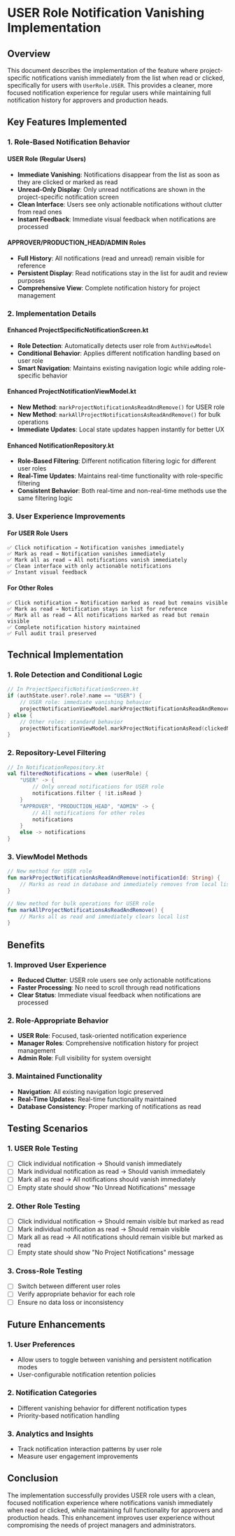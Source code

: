 # USER Role Notification Vanishing Implementation

## Overview

This document describes the implementation of the feature where project-specific notifications vanish immediately from the list when read or clicked, specifically for users with `UserRole.USER`. This provides a cleaner, more focused notification experience for regular users while maintaining full notification history for approvers and production heads.

## Key Features Implemented

### 1. **Role-Based Notification Behavior**

#### **USER Role (Regular Users)**
- **Immediate Vanishing**: Notifications disappear from the list as soon as they are clicked or marked as read
- **Unread-Only Display**: Only unread notifications are shown in the project-specific notification screen
- **Clean Interface**: Users see only actionable notifications without clutter from read ones
- **Instant Feedback**: Immediate visual feedback when notifications are processed

#### **APPROVER/PRODUCTION_HEAD/ADMIN Roles**
- **Full History**: All notifications (read and unread) remain visible for reference
- **Persistent Display**: Read notifications stay in the list for audit and review purposes
- **Comprehensive View**: Complete notification history for project management

### 2. **Implementation Details**

#### **Enhanced ProjectSpecificNotificationScreen.kt**
- **Role Detection**: Automatically detects user role from `AuthViewModel`
- **Conditional Behavior**: Applies different notification handling based on user role
- **Smart Navigation**: Maintains existing navigation logic while adding role-specific behavior

#### **Enhanced ProjectNotificationViewModel.kt**
- **New Method**: `markProjectNotificationAsReadAndRemove()` for USER role
- **New Method**: `markAllProjectNotificationsAsReadAndRemove()` for bulk operations
- **Immediate Updates**: Local state updates happen instantly for better UX

#### **Enhanced NotificationRepository.kt**
- **Role-Based Filtering**: Different notification filtering logic for different user roles
- **Real-Time Updates**: Maintains real-time functionality with role-specific filtering
- **Consistent Behavior**: Both real-time and non-real-time methods use the same filtering logic

### 3. **User Experience Improvements**

#### **For USER Role Users**
```
✅ Click notification → Notification vanishes immediately
✅ Mark as read → Notification vanishes immediately  
✅ Mark all as read → All notifications vanish immediately
✅ Clean interface with only actionable notifications
✅ Instant visual feedback
```

#### **For Other Roles**
```
✅ Click notification → Notification marked as read but remains visible
✅ Mark as read → Notification stays in list for reference
✅ Mark all as read → All notifications marked as read but remain visible
✅ Complete notification history maintained
✅ Full audit trail preserved
```

## Technical Implementation

### 1. **Role Detection and Conditional Logic**

```kotlin
// In ProjectSpecificNotificationScreen.kt
if (authState.user?.role?.name == "USER") {
    // USER role: immediate vanishing behavior
    projectNotificationViewModel.markProjectNotificationAsReadAndRemove(clickedNotification.id)
} else {
    // Other roles: standard behavior
    projectNotificationViewModel.markProjectNotificationAsRead(clickedNotification.id)
}
```

### 2. **Repository-Level Filtering**

```kotlin
// In NotificationRepository.kt
val filteredNotifications = when (userRole) {
    "USER" -> {
        // Only unread notifications for USER role
        notifications.filter { !it.isRead }
    }
    "APPROVER", "PRODUCTION_HEAD", "ADMIN" -> {
        // All notifications for other roles
        notifications
    }
    else -> notifications
}
```

### 3. **ViewModel Methods**

```kotlin
// New method for USER role
fun markProjectNotificationAsReadAndRemove(notificationId: String) {
    // Marks as read in database and immediately removes from local list
}

// New method for bulk operations for USER role  
fun markAllProjectNotificationsAsReadAndRemove() {
    // Marks all as read and immediately clears local list
}
```

## Benefits

### 1. **Improved User Experience**
- **Reduced Clutter**: USER role users see only actionable notifications
- **Faster Processing**: No need to scroll through read notifications
- **Clear Status**: Immediate visual feedback when notifications are processed

### 2. **Role-Appropriate Behavior**
- **USER Role**: Focused, task-oriented notification experience
- **Manager Roles**: Comprehensive notification history for project management
- **Admin Role**: Full visibility for system oversight

### 3. **Maintained Functionality**
- **Navigation**: All existing navigation logic preserved
- **Real-Time Updates**: Real-time functionality maintained
- **Database Consistency**: Proper marking of notifications as read

## Testing Scenarios

### 1. **USER Role Testing**
- [ ] Click individual notification → Should vanish immediately
- [ ] Mark individual notification as read → Should vanish immediately
- [ ] Mark all as read → All notifications should vanish immediately
- [ ] Empty state should show "No Unread Notifications" message

### 2. **Other Role Testing**
- [ ] Click individual notification → Should remain visible but marked as read
- [ ] Mark individual notification as read → Should remain visible
- [ ] Mark all as read → All notifications should remain visible but marked as read
- [ ] Empty state should show "No Project Notifications" message

### 3. **Cross-Role Testing**
- [ ] Switch between different user roles
- [ ] Verify appropriate behavior for each role
- [ ] Ensure no data loss or inconsistency

## Future Enhancements

### 1. **User Preferences**
- Allow users to toggle between vanishing and persistent notification modes
- User-configurable notification retention policies

### 2. **Notification Categories**
- Different vanishing behavior for different notification types
- Priority-based notification handling

### 3. **Analytics and Insights**
- Track notification interaction patterns by user role
- Measure user engagement improvements

## Conclusion

The implementation successfully provides USER role users with a clean, focused notification experience where notifications vanish immediately when read or clicked, while maintaining full functionality for approvers and production heads. This enhancement improves user experience without compromising the needs of project managers and administrators.
